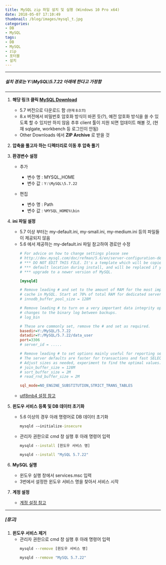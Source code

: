 ```yaml
---
title: MySQL zip 파일 설치 및 실행 (Windows 10 Pro x64)
date: 2018-05-07 17:10:49
thumbnail: /blog/images/mysql_t.jpg
categories: 
- DB
- MySQL
tags:
- DB
- MySQL
- zip
- 포터블
- 설치
---
```

---
##### *설치 경로는 Y:\MySQL\5.7.22 아래에 한다고 가정함*
---

1. **해당 링크 클릭 [MySQL Download](https://dev.mysql.com/downloads/mysql/ "MySQL Download")**
    * 5.7 버전으로 다운로드 함 <small>(현재 8.0.11)</small>
    * 8.x 버전에서 비밀번호 암호화 방식이 바뀐 듯(?), 예전 암호화 방식을 쓸 수 있도록 할 수 있지만 하지 않음 
    추후 client 툴이 지원 되면 업데이트 해볼 것, (현재 sqlgate, workbench 등 로그인이 안됨) 
    * Other Downloads 에서 **ZIP Archive** 로 받을 것
    
    <!--more-->
    
2. **압축을 풀고자 하는 디렉터리로 이동 후 압축 풀기**

3. **환경변수 설정**
    * 추가
        * 변수 명 : MYSQL_HOME
        * 변수 값 : `Y:\MySQL\5.7.22`
        
    * 편집
        * 변수 명 : Path
        * 변수 값 : `%MYSQL_HOME%\bin`
        
4. **ini 파일 설정**
    * 5.7 이상 부터는 my-default.ini, my-small.ini, my-medium.ini 등의 파일들이 제공되지 않음
    * 5.6 에서 제공하는 my-default.ini 파일 참고하여 경로만 수정
        ```ini <small>my.ini 설정</small>
        # For advice on how to change settings please see
        # http://dev.mysql.com/doc/refman/5.6/en/server-configuration-defaults.html
        # *** DO NOT EDIT THIS FILE. It's a template which will be copied to the
        # *** default location during install, and will be replaced if you
        # *** upgrade to a newer version of MySQL.
        
        [mysqld]
        
        # Remove leading # and set to the amount of RAM for the most important data
        # cache in MySQL. Start at 70% of total RAM for dedicated server, else 10%.
        # innodb_buffer_pool_size = 128M
        
        # Remove leading # to turn on a very important data integrity option: logging
        # changes to the binary log between backups.
        # log_bin
        
        # These are commonly set, remove the # and set as required.
        basedir=Y:/MySQL/5.7.22
        datadir=Y:/MySQL/5.7.22/data_user
        port=3306
        # server_id = .....
        
        # Remove leading # to set options mainly useful for reporting servers.
        # The server defaults are faster for transactions and fast SELECTs.
        # Adjust sizes as needed, experiment to find the optimal values.
        # join_buffer_size = 128M
        # sort_buffer_size = 2M
        # read_rnd_buffer_size = 2M 
        
        sql_mode=NO_ENGINE_SUBSTITUTION,STRICT_TRANS_TABLES 
        ```
    * [utf8mb4 설정 참고](/blog/2018/05/07/db-mysql-2 "utf8mb4 설정 참고")
        
5. **윈도우 서비스 등록 및 DB 데이터 초기화**
    * 5.6 이상의 경우 아래 명령어로 DB 데이터 초기화
        ```bat <small>명령어</small>
        mysqld -–initialize-insecure    
        ```
    * 관리자 권한으로 cmd 창 실행 후 아래 명령어 입력
        ```bat <small>명령어</small>
        mysqld --install [윈도우 서비스 명]    
        ```
        ```bat <small>예시</small>
        mysqld --install "MySQL 5.7.22"
        ```
        
6. **MySQL 실행**
    * 윈도우 실행 창에서 services.msc 입력
    * 3번에서 설정한 윈도우 서비스 명을 찾아서 서비스 시작
 
7. **계정 설정**
    * [계정 설정 참고](/blog/2018/05/07/db-mysql-1 "계정 설정 참고")
---
##### [참고]
1. **윈도우 서비스 제거**
   * 관리자 권한으로 cmd 창 실행 후 아래 명령어 입력
        ```bat <small>명령어</small>
        mysqld --remove [윈도우 서비스 명]    
        ```
        ```bat <small>예시</small>
        mysqld --remove "MySQL 5.7.22"
        ```